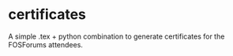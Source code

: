 # certificates
A simple .tex + python combination to generate certificates for the FOSForums attendees. 
